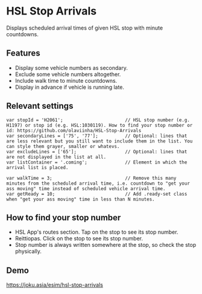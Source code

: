 # HSL Stop Arrivals

Displays scheduled arrival times of given HSL stop with minute countdowns.

## Features
- Display some vehicle numbers as secondary.
- Exclude some vehicle numbers altogether.
- Include walk time to minute countdowns.
- Display in advance if vehicle is running late.

## Relevant settings
```
var stopId = 'H2061';                       // HSL stop number (e.g. H1197) or stop id (e.g. HSL:1030119). How to find your stop number or id: https://github.com/olaviinha/HSL-Stop-Arrivals
var secondaryLines = ['75', '77'];          // Optional: lines that are less relevant but you still want to include them in the list. You can style them grayer, smaller or whatevs.
var excludeLines = ['65'];                  // Optional: lines that are not displayed in the list at all.
var listContainer = '.coming';              // Element in which the arrival list is placed.

var walkTime = 3;                           // Remove this many minutes from the scheduled arrival time, i.e. countdown to "get your ass moving" time instead of scheduled vehicle arrival time.
var getReady = 10;                          // Add .ready-set class when "get your ass moving" time in less than N minutes.
```

## How to find your stop number

- HSL App's routes section. Tap on the stop to see its stop number.
- Reittiopas. Click on the stop to see its stop number.
- Stop number is always written somewhere at the stop, so check the stop physically.

## Demo

https://joku.asia/esim/hsl-stop-arrivals
